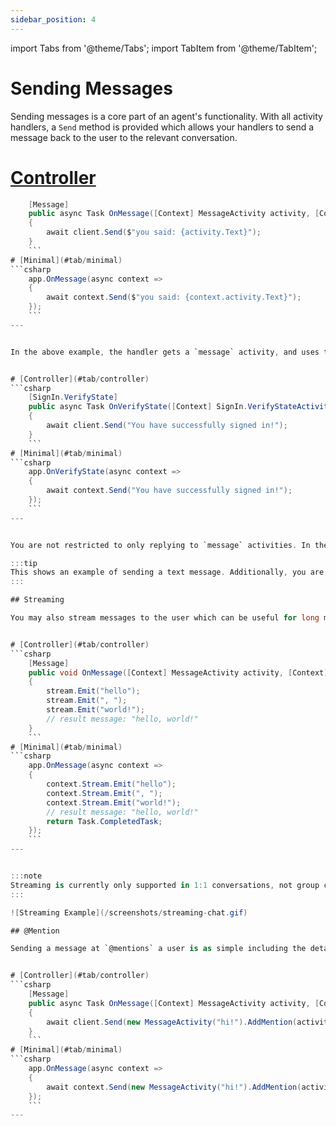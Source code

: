 ```yaml
---
sidebar_position: 4
---
```


import Tabs from '@theme/Tabs';
import TabItem from '@theme/TabItem';

# Sending Messages

Sending messages is a core part of an agent's functionality. With all activity handlers, a `Send` method is provided which allows your handlers to send a message back to the user to the relevant conversation. 


# [Controller](#tab/controller)
```csharp 
    [Message]
    public async Task OnMessage([Context] MessageActivity activity, [Context] IContext.Client client)
    {
        await client.Send($"you said: {activity.Text}");
    }
    ```
# [Minimal](#tab/minimal)
```csharp 
    app.OnMessage(async context =>
    {
        await context.Send($"you said: {context.activity.Text}");
    });
    ```
---


In the above example, the handler gets a `message` activity, and uses the `send` method to send a reply to the user.


# [Controller](#tab/controller)
```csharp 
    [SignIn.VerifyState]
    public async Task OnVerifyState([Context] SignIn.VerifyStateActivity activity, [Context] IContext.Client client)
    {
        await client.Send("You have successfully signed in!");
    }
    ```
# [Minimal](#tab/minimal)
```csharp 
    app.OnVerifyState(async context =>
    {
        await context.Send("You have successfully signed in!");
    });
    ```
---


You are not restricted to only replying to `message` activities. In the above example, the handler is listening to `SignIn.VerifyState` events, which are sent when a user successfully signs in. 

:::tip
This shows an example of sending a text message. Additionally, you are able to send back things like [adaptive cards](../../in-depth-guides/adaptive-cards) by using the same `Send` method. Look at the [adaptive card](../../in-depth-guides/adaptive-cards) section for more details.
:::

## Streaming

You may also stream messages to the user which can be useful for long messages, or AI generated messages. The library makes this simple for you by providing a `Stream` function which you can use to send messages in chunks. 


# [Controller](#tab/controller)
```csharp 
    [Message]
    public void OnMessage([Context] MessageActivity activity, [Context] IStreamer stream)
    {
        stream.Emit("hello");
        stream.Emit(", ");
        stream.Emit("world!");
        // result message: "hello, world!"
    }
    ```
# [Minimal](#tab/minimal)
```csharp 
    app.OnMessage(async context =>
    {
        context.Stream.Emit("hello");
        context.Stream.Emit(", ");
        context.Stream.Emit("world!");
        // result message: "hello, world!"
        return Task.CompletedTask;
    });
    ```
---


:::note
Streaming is currently only supported in 1:1 conversations, not group chats or channels
:::

![Streaming Example](/screenshots/streaming-chat.gif)

## @Mention

Sending a message at `@mentions` a user is as simple including the details of the user using the `AddMention` method


# [Controller](#tab/controller)
```csharp 
    [Message]
    public async Task OnMessage([Context] MessageActivity activity, [Context] IContext.Client client)
    {
        await client.Send(new MessageActivity("hi!").AddMention(activity.From));
    }
    ```
# [Minimal](#tab/minimal)
```csharp 
    app.OnMessage(async context =>
    {
        await context.Send(new MessageActivity("hi!").AddMention(activity.From));
    });
    ```
---

